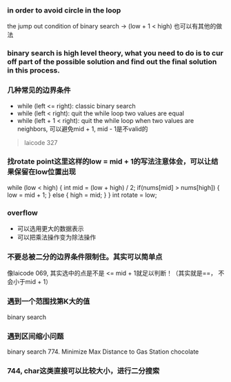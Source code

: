 ### in order to avoid circle in the loop
the jump out condition of binary search
-> (low + 1 < high)
也可以有其他的做法

### binary search is high level theory, what you need to do is to cur off part of the possible solution and find out the final solution in this process.

### 几种常见的边界条件
- while (left <= right): classic binary search
- while (left < right): quit the while loop two values are equal
- while (left + 1 < right): quit the while loop when two values are neighbors, 可以避免mid + 1, mid - 1是不valid的
>laicode 327

### 找rotate point这里这样的low = mid + 1的写法注意体会，可以让结果保留在low位置出现
while (low < high) {
    int mid = (low + high) / 2;
    if(nums[mid] > nums[high]) {
        low = mid + 1;
    } else {
        high = mid;
    }
}
int rotate = low;

### overflow
- 可以选用更大的数据表示
- 可以把乘法操作变为除法操作

### 不要总被二分的边界条件限制住。其实可以简单点
像laicode 069, 其实选中的点是不是 <= mid + 1就足以判断！（其实就是==， 不会小于mid + 1）

### 遇到一个范围找第K大的值
binary search

### 遇到区间缩小问题
binary search
774. Minimize Max Distance to Gas Station
chocolate

### 744, char这类直接可以比较大小，进行二分搜索
